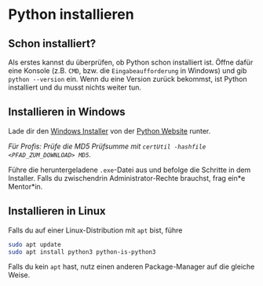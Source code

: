 # Python installieren
## Schon installiert?
Als erstes kannst du überprüfen, ob Python schon installiert ist. Öffne dafür eine Konsole (z.B. `CMD`, bzw. die `Eingabeaufforderung` in Windows) und gib `python --version` ein. Wenn du eine Version zurück bekommst, ist Python installiert und du musst nichts weiter tun.

## Installieren in Windows
Lade dir den [Windows Installer](https://www.python.org/ftp/python/3.12.2/python-3.12.2-amd64.exe) von der [Python Website](https://www.python.org/downloads/release/python-3122/) runter.

*Für Profis: Prüfe die MD5 Prüfsumme mit `certUtil -hashfile <PFAD_ZUM_DOWNLOAD> MD5`.*

Führe die heruntergeladene `.exe`-Datei aus und befolge die Schritte in dem Installer. Falls du zwischendrin Administrator-Rechte brauchst, frag ein\*e Mentor\*in.

## Installieren in Linux
Falls du auf einer Linux-Distribution mit `apt` bist, führe
```bash
sudo apt update
sudo apt install python3 python-is-python3
```
Falls du kein `apt` hast, nutz einen anderen Package-Manager auf die gleiche Weise.
